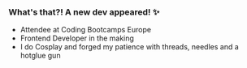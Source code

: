 ### What's that?! A new dev appeared! ✨

- Attendee at Coding Bootcamps Europe
- Frontend Developer in the making
- I do Cosplay and forged my patience with threads, needles and a hotglue gun

